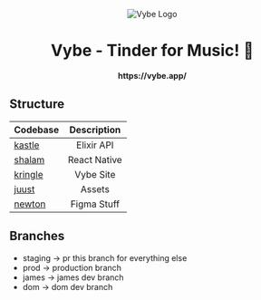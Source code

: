 <p align="center">
	  <img src="https://cdn.discordapp.com/attachments/670502278217859123/821088026963869726/bruh4.png" alt="Vybe Logo" />
</p>
<h1 align="center">
  Vybe - Tinder for Music! 🎵
</h1>

<p align="center"><b>https://vybe.app/</b></p>

## Structure

| Codebase             |      Description      |
| :------------------- | :-------------------: |
| [kastle](kastle)     |      Elixir API       |
| [shalam](shalam)     |     React Native      |
| [kringle](kringle)   |       Vybe Site       |
| [juust](juust)       |        Assets         |
| [newton](newton)     |      Figma Stuff      |

## Branches

- staging -> pr this branch for everything else
- prod -> production branch
- james -> james dev branch
- dom -> dom dev branch
